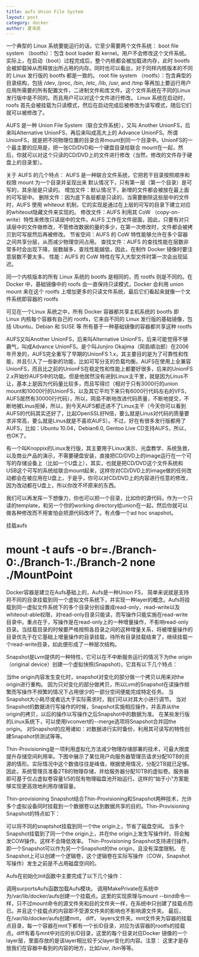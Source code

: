 ```yaml
---
title: aufs Union File System
layout: post
category: docker
author: 夏泽民
---
```

  一个典型的 Linux 系统要能运行的话，它至少需要两个文件系统：
boot file system （bootfs）：包含 boot loader 和 kernel。用户不会修改这个文件系统。实际上，在启动（boot）过程完成后，整个内核都会被加载进内存，此时 bootfs 会被卸载掉从而释放出所占用的内存。同时也可以看出，对于同样内核版本的不同的 Linux 发行版的 bootfs 都是一致的。
root file system （rootfs）：包含典型的目录结构，包括 /dev, /proc, /bin, /etc, /lib, /usr, and /tmp 等再加上要运行用户应用所需要的所有配置文件，二进制文件和库文件。这个文件系统在不同的Linux 发行版中是不同的。而且用户可以对这个文件进行修改。
Linux 系统在启动时，roofs 首先会被挂载为只读模式，然后在启动完成后被修改为读写模式，随后它们就可以被修改了。

AUFS 是一种 Union File System（联合文件系统），又叫 Another UnionFS，后来叫Alternative UnionFS，再后来叫成高大上的 Advance UnionFS。所谓 UnionFS，就是把不同物理位置的目录合并mount到同一个目录中。UnionFS的一个最主要的应用是，把一张CD/DVD和一个硬盘目录给联合 mount在一起，然后，你就可以对这个只读的CD/DVD上的文件进行修改（当然，修改的文件存于硬盘上的目录里）。

关于 AUFS 的几个特点：
AUFS 是一种联合文件系统，它把若干目录按照顺序和权限 mount 为一个目录并呈现出来
默认情况下，只有第一层（第一个目录）是可写的，其余层是只读的。
增加文件：默认情况下，新增的文件都会被放在最上面的可写层中。
删除文件：因为底下各层都是只读的，当需要删除这些层中的文件时，AUFS 使用 whiteout 机制，它的实现是通过在上层的可写的目录下建立对应的whiteout隐藏文件来实现的。
修改文件：AUFS 利用其 CoW （copy-on-write）特性来修改只读层中的文件。AUFS 工作在文件层面，因此，只要有对只读层中的文件做修改，不管修改数据的量的多少，在第一次修改时，文件都会被拷贝到可写层然后再被修改。
节省空间：AUFS 的 CoW 特性能够允许在多个容器之间共享分层，从而减少物理空间占用。
查找文件：AUFS 的查找性能在层数非常多时会出现下降，层数越多，查找性能越低，因此，在制作 Docker 镜像时要注意层数不要太多。
性能：AUFS 的 CoW 特性在写入大型文件时第一次会出现延迟。

同一个内核版本的所有 Linux 系统的 bootfs 是相同的，而 rootfs 则是不同的。在 Docker 中，基础镜像中的 roofs 会一直保持只读模式，Docker 会利用 union mount 来在这个 rootfs 上增加更多的只读文件系统，最后它们看起来就像一个文件系统即容器的 rootfs

可见在一个Linux 系统之中，所有 Docker 容器都共享主机系统的 bootfs 即 Linux 内核每个容器有自己的 rootfs，它来自不同的 Linux 发行版的基础镜像，包括 Ubuntu，Debian 和 SUSE 等
所有基于一种基础镜像的容器都共享这种 rootfs

AUFS又叫Another UnionFS，后来叫Alternative UnionFS，后来可能觉得不够霸气，叫成Advance UnionFS。是个叫Junjiro Okajima（岡島順治郎）在2006年开发的，AUFS完全重写了早期的UnionFS 1.x，其主要目的是为了可靠性和性能，并且引入了一些新的功能，比如可写分支的负载均衡。AUFS在使用上全兼容UnionFS，而且比之前的UnionFS在稳定性和性能上都要好很多，后来的UnionFS 2.x开始抄AUFS中的功能。但是他居然没有进到Linux主干里，就是因为Linus不让，基本上是因为代码量比较多，而且写得烂（相对于只有3000行的union mount和10000行的UnionFS，以及其它平均下来只有6000行代码左右的VFS，AUFS居然有30000行代码），所以，岡島不断地改进代码质量，不断地提交，不断地被Linus拒掉，所以，到今天AUFS都还进不了Linux主干（今天你可以看到AUFS的代码其实还好了，比起OpenSSL好N倍，要么就是Linus对代码的质量要求非常高，要么就是Linus就是不喜欢AUFS）。不过，好在有很多发行版都用了AUFS，比如：Ubuntu 10.04，Debian6.0, Gentoo Live CD支持AUFS，所以，也OK了。

有一个叫Knoppix的Linux发行版，其主要用于Linux演示、光盘教学、系统急救，以及商业产品的演示，不需要硬盘安装，直接把CD/DVD上的image运行在一个可写的存储设备上（比如一个U盘上），其实，也就是把CD/DVD这个文件系统和USB这个可写的系统给联合mount起来，这样你对CD/DVD上的image做的任何改动都会在被应用在U盘上，于是乎，你可以对CD/DVD上的内容进行任意的修改，因为改动都在U盘上，所以你改不坏原来的东西。

我们可以再发挥一下想像力，你也可以把一个目录，比如你的源代码，作为一个只读的template，和另一个你的working directory给union在一起，然后你就可以做各种修改而不用害怕会把源代码改坏了。有点像一个ad hoc snapshot。

挂载aufs
 # mount -t aufs -o br=./Branch-0:./Branch-1:./Branch-2 none ./MountPoint

Docker容器是建立在Aufs基础上的，Aufs是一种Union FS， 简单来说就是支持将不同的目录挂载到同一个虚拟文件系统下，并实现一种layer的概念。Aufs将挂载到同一虚拟文件系统下的多个目录分别设置成read-only，read-write以及whiteout-able权限，对read-only目录只能读，而写操作只能实施在read-write目录中。重点在于，写操作是在read-only上的一种增量操作，不影响read-only目录。当挂载目录的时候要严格按照各目录之间的这种增量关系，将被增量操作的目录优先于在它基础上增量操作的目录挂载，待所有目录挂载结束了，继续挂载一个read-write目录，如此便形成了一种层次结构。

Snapshot是Lvm提供的一种特性，它可以在不中断服务运行的情况下为the origin（original device）创建一个虚拟快照(Snapshot)，它具有以下几个特点：

当the origin内容发生变化时，snapshot对变化的部分做一个拷贝以用来对the origin进行重构。
因为只对变化的部分做拷贝，所以Lvm的Snapshot在读操作频繁而写操作不频繁的情况下占用很少的一部分空间便能完成特定任务。
当Snapshot大小耗尽或者远大于实际需求时，我们可以对其大小进行调节。
当对Snapshot的数据进行写操作的时候，Snapshot实施相应操作，并丢弃从the origin的拷贝，以后的操作以写操作之后Snapshot中的数据为准。
在某些发行版的Linux系统下，可以使用lvconvert的--merge选项将Snapshot合并回the origin。
对Snapshot的应用诸如：对数据进行实时备份，利用其可读写的特性创建Snapshot供测试等等。

Thin-Provisioning是一项利用虚拟化方法减少物理存储部署的技术，可最大限度提升存储空间利用率。下图中展示了某位用户向服务器管理员请求分配10TB的资源的情形。实际情况中这个数值往往是峰值，根据使用情况，分配2TB就已足够。因此，系统管理员准备2TB的物理存储，并给服务器分配10TB的虚拟卷。服务器即可基于仅占虚拟卷容量1/5的现有物理磁盘池开始运行。这样的“始于小”方案能够实现更高效地利用存储容量。

Thin-provisioning Snapshot结合Thin-Provisioning和Snapshot两种技术，允许多个虚拟设备同时挂载到一个数据卷以达到数据共享的目的。Thin-Provisioning Snapshot的特点如下：

可以将不同的snaptshot挂载到同一个the origin上，节省了磁盘空间。
当多个Snapshot挂载到了同一个the origin上，并在the origin上发生写操作时，将会触发COW操作。这样不会降低效率。
Thin-Provisioning Snapshot支持递归操作，即一个Snapshot可以作为另一个Snapshot的the origin，且没有深度限制。
在Snapshot上可以创建一个逻辑卷，这个逻辑卷在实际写操作（COW，Snapshot写操作）发生之前是不占用磁盘空间的。

Aufs在初始化Init函数中主要完成了以下几个操作：

调用surportsAufs函数加载Aufs模块。
调用MakePrivate在系统中为/var/lib/docker/aufs创建一个挂载点。这里的实现原理与mount --bind命令一样，只不过mount命令的源文件夹和目的文件夹一样，在系统中只创建了挂载点而已。并且这个挂载点的内容即不受源文件夹的影响也不影响源文件夹。
最后，在/var/lib/docker/aufs创建mnt， diff， layers文件夹。mnt文件夹为容器的挂载点目录，每一个容器在mnt下都有一个长ID目录，对应为该容器的rootfs的挂载点。diff有着与mnt中对应的长ID目录，这里的每个目录对应Docker 镜像的一个layer层，里面存放的是该layer相比较于父layer变化的内容。注意： 这里才是存放我们在容器中看到的内容的地方，比如/usr, /bin等等。
